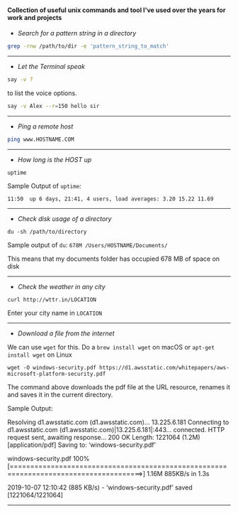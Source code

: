 #### Collection of useful unix commands and tool I've used over the years for work and projects

- *Search for a pattern string in a directory*

```bash
grep -rnw /path/to/dir -e 'pattern_string_to_match'
```
------
- *Let the Terminal speak*

```bash
say -v ?
```
 to list the voice options.
 
 ```bash
 say -v Alex --r=150 hello sir
 ```
 
 ------
 
 - *Ping a remote host*
 ```bash
 ping www.HOSTNAME.COM
 ```

------

 - *How long is the HOST up*
 ```
uptime
```

Sample Output of ```uptime```:

```11:50  up 6 days, 21:41, 4 users, load averages: 3.20 15.22 11.69```

------

- *Check disk usage of a directory*
```
du -sh /path/to/directory
```

Sample output of ```du```:
```678M	/Users/HOSTNAME/Documents/```

This means that my documents folder has occupied 678 MB of space on disk

------

- *Check the weather in any city*

```
curl http://wttr.in/LOCATION
```

Enter your city name in ```LOCATION```

------

- *Download a file from the internet*

We can use ```wget``` for this. Do a ```brew install wget``` on macOS or ```apt-get install wget``` on Linux

```wget -O windows-security.pdf https://d1.awsstatic.com/whitepapers/aws-microsoft-platform-security.pdf```

The command above downloads the pdf file at the URL resource, renames it and saves it in the current directory.

Sample Output:

Resolving d1.awsstatic.com (d1.awsstatic.com)... 13.225.6.181
Connecting to d1.awsstatic.com (d1.awsstatic.com)|13.225.6.181|:443... connected.
HTTP request sent, awaiting response... 200 OK
Length: 1221064 (1.2M) [application/pdf]
Saving to: ‘windows-security.pdf’

windows-security.pdf                       100%[======================================================================================>]   1.16M   885KB/s    in 1.3s    

2019-10-07 12:10:42 (885 KB/s) - ‘windows-security.pdf’ saved [1221064/1221064]

------



